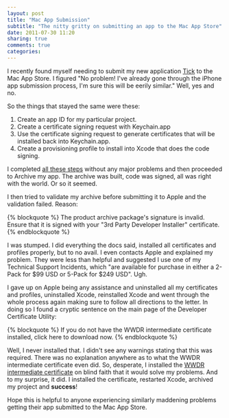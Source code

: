 ```yaml
---
layout: post
title: "Mac App Submission"
subtitle: "The nitty gritty on submitting an app to the Mac App Store"
date: 2011-07-30 11:20
sharing: true
comments: true
categories: 
---
```


I recently found myself needing to submit my new application [Tick](/apps/mac/tick) to the Mac App Store. I figured "No problem! I've already gone through the iPhone app submission process, I'm sure this will be eerily similar." Well, yes and no.

<!--more-->

So the things that stayed the same were these:

1. Create an app ID for my particular project.
2. Create a certificate signing request with Keychain.app
3. Use the certificate signing request to generate certificates that will be installed back into Keychain.app.
4. Create a provisioning profile to install into Xcode that does the code signing.

I completed [all these steps](https://developer.apple.com/devcenter/mac/checklist/#prepare) without any major problems and then proceeded to Archive my app. The archive was built, code was signed, all was right with the world. Or so it seemed.

I then tried to validate my archive before submitting it to Apple and the validation failed. Reason:

{% blockquote %}
The product archive package's signature is invalid. Ensure that it is signed with your "3rd Party Developer Installer" certificate.
{% endblockquote %}

I was stumped. I did everything the docs said, installed all certificates and profiles properly, but to no avail. I even contacts Apple and explained my problem. They were less than helpful and suggested I use one of my Technical Support Incidents, which "are available for purchase in either a 2-Pack for $99 USD or 5-Pack for $249 USD". Ugh.

I gave up on Apple being any assistance and uninstalled all my certificates and profiles, uninstalled Xcode, reinstalled Xcode and went through the whole process again making sure to follow all directions to the letter. In doing so I found a cryptic sentence on the main page of the Developer Certificate Utility:

{% blockquote %}
If you do not have the WWDR intermediate certificate installed, click here to download now.
{% endblockquote %}

Well, I never installed that. I didn't see any warnings stating that this was required. There was no explanation anywhere as to what the WWDR intermediate certificate even did. So, desperate, I installed the [WWDR intermediate certificate](http://developer.apple.com/certificationauthority/AppleWWDRCA.cer "Download the WWDR intermediate certificate") on blind faith that it would solve my problems. And to my surprise, it did. I installed the certificate, restarted Xcode, archived my project and **success**!

Hope this is helpful to anyone experiencing similarly maddening problems getting their app submitted to the Mac App Store.